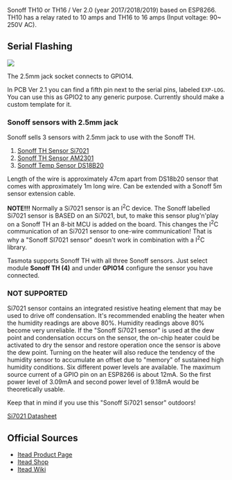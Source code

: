 Sonoff TH10 or TH16 / Ver 2.0 (year 2017/2018/2019) based on ESP8266.
TH10 has a relay rated to 10 amps and TH16 to 16 amps (Input voltage: 90~ 250V AC).
## Serial Flashing

![](https://smartlife.tech/blog/wp-content/uploads/2017/06/SonoffTHDiagram-1.jpg)

The 2.5mm jack socket connects to GPIO14. 

In PCB Ver 2.1 you can find a fifth pin next to the serial pins, labeled `EXP-LOG`. You can use this as GPIO2 to any generic purpose. Currently should make a custom template for it.

### Sonoff sensors with 2.5mm jack
Sonoff sells 3 sensors with 2.5mm jack to use with the Sonoff TH.
 1. [Sonoff TH Sensor Si7021](https://www.itead.cc/wiki/Sonoff_Sensor_Si7021)
2. [Sonoff TH Sensor AM2301](https://sonoff.itead.cc/en/products/accessories/am2301)
3. [Sonoff Temp Sensor DS18B20](https://sonoff.itead.cc/en/products/accessories/ds18b20)

Length of the wire is approximately 47cm apart from DS18b20 sensor that comes with approximately 1m long wire. Can be extended with a Sonoff 5m sensor extension cable. 

**NOTE!!!**
Normally a Si7021 sensor is an I<sup>2</sup>C device. The Sonoff labelled Si7021 sensor is BASED on an Si7021, but, to make this sensor plug'n'play on a Sonoff TH an 8-bit MCU is added on the board. This changes the I<sup>2</sup>C communication of an Si7021 sensor to one-wire communication! That is why a "Sonoff SI7021 sensor" doesn't work in combination with a I<sup>2</sup>C library. 

Tasmota supports Sonoff TH with all three Sonoff sensors. Just select module **Sonoff TH (4)** and under **GPIO14** configure the sensor you have connected. 

### NOT SUPPORTED
Si7021 sensor contains an integrated resistive heating element that may be used to drive off condensation. It's recommended enabling the heater when the humidity readings are above 80%. Humidity readings above 80% become very unreliable. If the "Sonoff Si7021 sensor" is used at the dew point and condensation occurs on the sensor, the on-chip heater could be activated to dry the sensor and restore operation once the sensor is above the dew point. Turning on the heater will also reduce the tendency of the humidity sensor to accumulate an offset due to "memory" of sustained high humidity conditions. Six different power levels are available. The maximum source current of a GPIO pin on an ESP8266 is about 12mA. So the first power level of 3.09mA and second power level of 9.18mA would be theoretically usable.    

Keep that in mind if you use this "Sonoff Si7021 sensor" outdoors!  

[Si7021 Datasheet](https://www.silabs.com/documents/public/data-sheets/Si7021-A20.pdf)

## Official Sources
- [Itead Product Page](https://sonoff.itead.cc/en/products/sonoff/sonoff-th)
- [Itead Shop](https://www.itead.cc/smart-home/sonoff-th.html)
- [Itead Wiki](https://www.itead.cc/wiki/Sonoff_TH_10/16)
